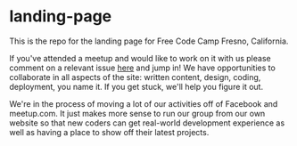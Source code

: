 # landing-page
This is the repo for the landing page for Free Code Camp Fresno, California. 

If you've attended a meetup and would like to work on it with us please comment on a relevant issue [here](https://github.com/freecodecamp-fresnoca/landing-page/issues) and jump in! We have opportunities to collaborate in all aspects of the site: written content, design, coding, deployment, you name it. If you get stuck, we'll help you figure it out.

We're in the process of moving a lot of our activities off of Facebook and meetup.com. It just makes more sense to run our group from our own website so that new coders can get real-world development experience as well as having a place to show off their latest projects.
